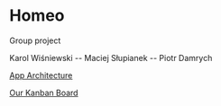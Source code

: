 # Homeo
Group project

Karol Wiśniewski -- Maciej Słupianek -- Piotr Damrych

[App Architecture](https://miro.com/app/board/uXjVNXmtYJ0=/?share_link_id=285254238550)

[Our Kanban Board](https://miro.com/app/board/uXjVNXgGLhg=/?share_link_id=712521886168)
